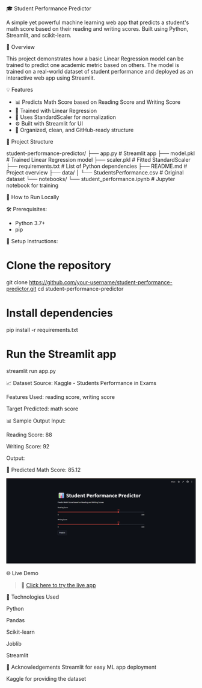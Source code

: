 🎓 Student Performance Predictor

A simple yet powerful machine learning web app that predicts a student's math score based on their reading and writing scores. Built using Python, Streamlit, and scikit-learn.



 📌 Overview

This project demonstrates how a basic Linear Regression model can be trained to predict one academic metric based on others. The model is trained on a real-world dataset of student performance and deployed as an interactive web app using Streamlit.



💡 Features

- 📊 Predicts Math Score based on Reading Score and Writing Score
- 🧠 Trained with Linear Regression
- 🎯 Uses StandardScaler for normalization
- ⚙️ Built with Streamlit for UI
- 📁 Organized, clean, and GitHub-ready structure



 📁 Project Structure

student-performance-predictor/
├── app.py # Streamlit app
├── model.pkl # Trained Linear Regression model
├── scaler.pkl # Fitted StandardScaler
├── requirements.txt # List of Python dependencies
├── README.md # Project overview
├── data/
│ └── StudentsPerformance.csv # Original dataset
└── notebooks/
└── student_performance.ipynb # Jupyter notebook for training



🚀 How to Run Locally

 🛠️ Prerequisites:

- Python 3.7+
- pip


🔧 Setup Instructions:

# Clone the repository
git clone https://github.com/your-username/student-performance-predictor.git
cd student-performance-predictor

# Install dependencies
pip install -r requirements.txt

# Run the Streamlit app
streamlit run app.py


📈 Dataset
Source: Kaggle - Students Performance in Exams

Features Used: reading score, writing score

Target Predicted: math score



📊 Sample Output
Input:

Reading Score: 88

Writing Score: 92



Output:

🎯 Predicted Math Score: 85.12


![App Screenshot](images/Student%20app%20page.png)



🌐 Live Demo

> 🔗 [Click here to try the live app](https://vikasni-06-student-performance-predictor.streamlit.app)


🧠 Technologies Used

Python

Pandas

Scikit-learn

Joblib

Streamlit


🙌 Acknowledgements
Streamlit for easy ML app deployment

Kaggle for providing the dataset